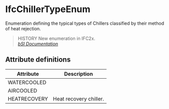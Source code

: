 IfcChillerTypeEnum
==================
Enumeration defining the typical types of Chillers classified by their method
of heat rejection.  
  
> HISTORY  New enumeration in IFC2x.  
[ _bSI
Documentation_](https://standards.buildingsmart.org/IFC/DEV/IFC4_2/FINAL/HTML/schema/ifchvacdomain/lexical/ifcchillertypeenum.htm)


Attribute definitions
---------------------
| Attribute    | Description            |
|--------------|------------------------|
| WATERCOOLED  |                        |
| AIRCOOLED    |                        |
| HEATRECOVERY | Heat recovery chiller. |

